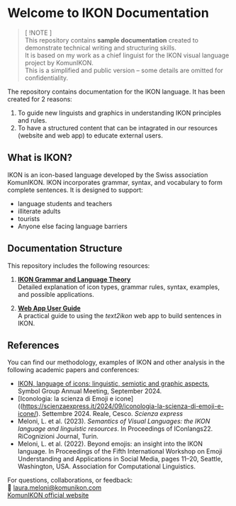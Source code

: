# Welcome to IKON Documentation

>[ !NOTE ]  
>This repository contains **sample documentation** created to demonstrate technical writing and structuring skills.  
It is based on my work as a chief linguist for the IKON visual language project by KomunIKON.  
This is a simplified and public version – some details are omitted for confidentiality. 

The repository contains documentation for the IKON language. 
It has been created for 2 reasons:

1. To guide new linguists and graphics in understanding IKON principles and rules.
2. To have a structured content that can be intagrated in our resources (website and web app) to educate external users. 

## What is IKON?

IKON is an icon-based language developed by the Swiss association KomunIKON. IKON incorporates grammar, syntax, and vocabulary to form complete sentences.
It is designed to support:
- language students and teachers
- illiterate adults
- tourists
- Anyone else facing language barriers

## Documentation Structure

This repository includes the following resources:

1. **[IKON Grammar and Language Theory](/theory/ikon-language.md)**  
   Detailed explanation of icon types, grammar rules, syntax, examples, and possible applications.  

2. **[Web App User Guide](/user-guide/webapp-guide.md)**  
   A practical guide to using the *text2ikon* web app to build sentences in IKON.

## References

You can find our methodology, examples of IKON and other analysis in the following academic papers and conferences:
- [IKON, language of icons: linguistic, semiotic and graphic aspects](https://www.youtube.com/watch?v=WAaFLqit6fQ), Symbol Group Annual Meeting, September 2024.
- [Iconologia: la scienza di Emoji e icone]((https://scienzaexpress.it/2024/09/iconologia-la-scienza-di-emoji-e-icone/). Settembre 2024. Reale, Cesco. *Scienza express*
- Meloni, L. et al. (2023). *Semantics of Visual Languages: the IKON language and linguistic resources*. In Proceedings of IConlangs22. RiCognizioni Journal, Turin.
- Meloni, L. et al. (2022). Beyond emojis: an insight into the IKON language. In Proceedings of the Fifth International Workshop on Emoji Understanding and Applications in Social Media, pages 11–20,
Seattle, Washington, USA. Association for Computational Linguistics.


For questions, collaborations, or feedback:  
:e-mail: laura.meloni@komunikon.com  
[KomunIKON official website](https://komunikon.net)



